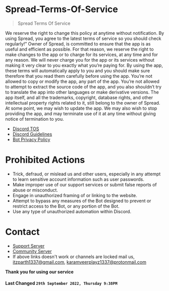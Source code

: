 # Spread-Terms-Of-Service

> Spread Terms Of Service

We reserve the right to change this policy at anytime without notification. By using Spread, you agree to the latest terms of service so you should check regularly!”
Owner of Spread, is committed to ensure that the app is as useful and efficient as possible. For that reason, we reserve the right to make changes to the app or to charge for its services, at any time and for any reason. We will never charge you for the app or its services without making it very clear to you exactly what you’re paying for.
By using the app, these terms will automatically apply to you and you should make sure therefore that you read them carefully before using the app. You’re not allowed to copy or modify the app, any part of the app. You’re not allowed to attempt to extract the source code of the app, and you also shouldn’t try to translate the app into other languages or make derivative versions. The app itself, and all the trademarks, copyright, database rights, and other intellectual property rights related to it, still belong to the owner of Spread.
At some point, we may wish to update the app. We may also wish to stop providing the app, and may terminate use of it at any time without giving notice of termination to you.

- [Discord TOS](https://discord.com/terms)
- [Discord Guidelines](https://discord.com/guidelines)
- [Bot Privacy Policy](https://github.com/Auth1337/Spread-Privacy-Policy)

# Prohibited Actions

- Trick, defraud, or mislead us and other users, especially in any attempt to learn sensitive account information such as user passwords.
- Make improper use of our support services or submit false reports of abuse or misconduct.
- Engage in unauthorized framing of or linking to the website.
- Attempt to bypass any measures of the Bot designed to prevent or restrict access to the Bot, or any portion of the Bot.
- Use any type of unauthorized automation within Discord.

# Contact

- [Support Server](https://discord.gg/disgrace)
- [Community Server](https://discord.gg/lgnop)
- If above links doesn't work or channels are locked mail us, itzparth1337@gmail.com, karamveerplayz1337@protonmail.com

**Thank you for using our service**

#### **Last Changed `29th September 2022, Thursday 9:38PM`**
